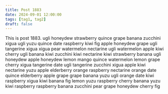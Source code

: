 ```yaml
---
title: Post 1883
date: 2024-09-01 12:00:00
tags: [tag1, tag2]
draft: false
---
```

This is post 1883.
ugli
honeydew
strawberry
quince
grape
banana
zucchini
xigua
ugli
yuzu
quince
date
raspberry
kiwi
fig
apple
honeydew
grape
ugli
tangerine
xigua
xigua
pear
watermelon
nectarine
ugli
watermelon
apple
kiwi
cherry
ugli
banana
kiwi
zucchini
kiwi
nectarine
kiwi
strawberry
banana
ugli
honeydew
apple
honeydew
lemon
mango
quince
watermelon
lemon
grape
cherry
xigua
tangerine
date
ugli
tangerine
zucchini
xigua
apple
kiwi
nectarine
yuzu
apple
elderberry
orange
raspberry
nectarine
orange
date
quince
elderberry
apple
grape
grape
banana
yuzu
ugli
orange
date
kiwi
raspberry
xigua
kiwi
banana
fig
lemon
yuzu
raspberry
cherry
banana
yuzu
kiwi
raspberry
raspberry
banana
zucchini
pear
grape
honeydew
cherry
fig
